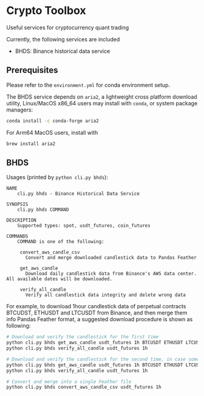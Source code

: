 # Crypto Toolbox

Useful services for cryptocurrency quant trading

Currently, the following services are included
- BHDS: Binance historical data service

## Prerequisites

Please refer to the `environment.yml` for conda environment setup.

The BHDS service depends on `aria2`, a lightweight cross platform download utility, 
Linux/MacOS x86_64 users may install with `conda`, or system package managers:

``` bash
conda install -c conda-forge aria2
```

For Arm64 MacOS users, install with

``` bash
brew install aria2
```

## BHDS

Usages (printed by `python cli.py bhds`):

```
NAME
    cli.py bhds - Binance Historical Data Service

SYNOPSIS
    cli.py bhds COMMAND

DESCRIPTION
    Supported types: spot, usdt_futures, coin_futures

COMMANDS
    COMMAND is one of the following:

     convert_aws_candle_csv
       Convert and merge downloaded candlestick data to Pandas Feather

     get_aws_candle
       Download daily candlestick data from Binance's AWS data center. All available dates will be downloaded.

     verify_all_candle
       Verify all candlestick data integrity and delete wrong data
```

For example, to download 1hour candlestick data of perpetual contracts BTCUDST, ETHUSDT and LTCUSDT from Binance,
and then merge them info Pandas Feather format, a suggested download procedure is shown as following:

``` bash
# Download and verify the candlestick for the first time
python cli.py bhds get_aws_candle usdt_futures 1h BTCUSDT ETHUSDT LTCUSDT
python cli.py bhds verify_all_candle usdt_futures 1h

# Download and verify the candlestick for the second time, in case some files are missing
python cli.py bhds get_aws_candle usdt_futures 1h BTCUSDT ETHUSDT LTCUSDT
python cli.py bhds verify_all_candle usdt_futures 1h

# Convert and merge into a single Feather file
python cli.py bhds convert_aws_candle_csv usdt_futures 1h
```